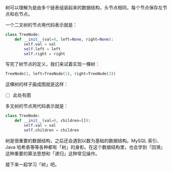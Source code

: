 树可以理解为是由多个链表组装起来的数据结构，头节点相同，每个节点保存左节点和右节点。

一个二叉树的节点用代码表示就是：

```python
class TreeNode:
    def __init__(val=0, left=None, right=None):
        self.val = val
        self.left = left
        self.right = right
```

写完了树节点的定义，我们来试着实现一棵树：

```python
TreeNode(2, left=TreeNode(1), right=TreeNode(3))
```

这棵树的样子画成图就是这样：

- [ ] 此处有图

多叉树的节点用代码表示就是：

```python
class TreeNode:
    def __init__(val=0, children=[]):
        self.val = val
        self.children = children
```

树是很重要的数据结构，之后还会遇到以数为基础的数据结构。MySQL 索引、Java 哈希表等等各种都有「树」的身影。在这个数据结构里，也会学到「回溯」这种重要的算法思想和「递归」这种常见操作。

接下来一起学习「树」吧。
